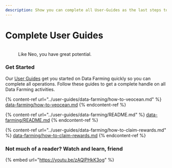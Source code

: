 ```yaml
---
description: Show you can complete all User-Guides as the last steps to master Data Farming!
---
```


# Complete User Guides

<figure><img src="../.gitbook/assets/gif/neo-kinda-martial-arts.gif" alt=""><figcaption><p>Like Neo, you have great potential.</p></figcaption></figure>

### Get Started

Our [User Guides](../user-guides/README.md) get you started on Data Farming quickly so you can complete all operations. Follow these guides to get a complete handle on all Data Farming activities.

{% content-ref url="../user-guides/data-farming/how-to-veocean.md" %}
[data-farming/how-to-veocean.md](../user-guides/data-farming/how-to-veocean.md)
{% endcontent-ref %}

{% content-ref url="../user-guides/data-farming/README.md" %}
[data-farming/README.md](../user-guides/data-farming/README.md)
{% endcontent-ref %}

{% content-ref url="../user-guides/data-farming/how-to-claim-rewards.md" %}
[data-farming/how-to-claim-rewards.md](../user-guides/data-farming/how-to-claim-rewards.md)
{% endcontent-ref %}

### Not much of a reader? Watch and learn, friend

{% embed url="https://youtu.be/zAQlPHkK3og" %}
